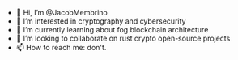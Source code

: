 - 👋 Hi, I’m @JacobMembrino
- 👀 I’m interested in cryptography and cybersecurity
- 🌱 I’m currently learning about fog blockchain architecture
- 💞️ I’m looking to collaborate on rust crypto open-source projects
- 📫 How to reach me: don't.

<!---
JacobMembrino/JacobMembrino is a ✨ special ✨ repository because its `README.md` (this file) appears on your GitHub profile.
You can click the Preview link to take a look at your changes.
--->
